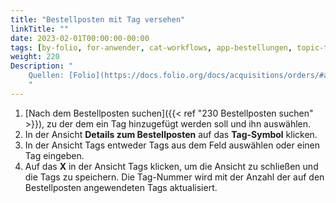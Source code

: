 ```yaml
---
title: "Bestellposten mit Tag versehen"
linkTitle: ""
date: 2023-02-01T00:00:00-00:00
tags: [by-folio, for-anwender, cat-workflows, app-bestellungen, topic-tags]
weight: 220
Description: "
    Quellen: [Folio](https://docs.folio.org/docs/acquisitions/orders/#adding-a-tag-to-an-order-line ) & [GBV](https://info.gbv.de/display/FOLIOGBVEXTERN/Folio:+Bestellposten+mit+Tag+versehen)
    "
---
```


1.  [Nach dem Bestellposten suchen]({{< ref "230 Bestellposten suchen" >}}), zu der dem ein Tag hinzugefügt werden soll und ihn auswählen.
2.  In der Ansicht **Details zum Bestellposten** auf das **Tag-Symbol** klicken.
3.  In der Ansicht Tags entweder Tags aus dem Feld auswählen oder einen Tag eingeben.
4.  Auf das **X** in der Ansicht Tags klicken, um die Ansicht zu schließen und die Tags zu speichern. Die Tag-Nummer wird mit der Anzahl der auf den Bestellposten angewendeten Tags aktualisiert.
